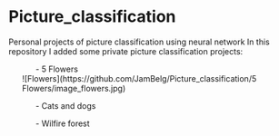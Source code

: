 # Picture_classification
Personal projects of picture classification using neural network
In this repository I added some private picture classification projects:
<ul>
  <ol>- 5 Flowers</ol>
  ![Flowers](https://github.com/JamBelg/Picture_classification/5 Flowers/image_flowers.jpg)
  <ol>- Cats and dogs</ol>
  <ol>- Wilfire forest</ol>
</ul>
